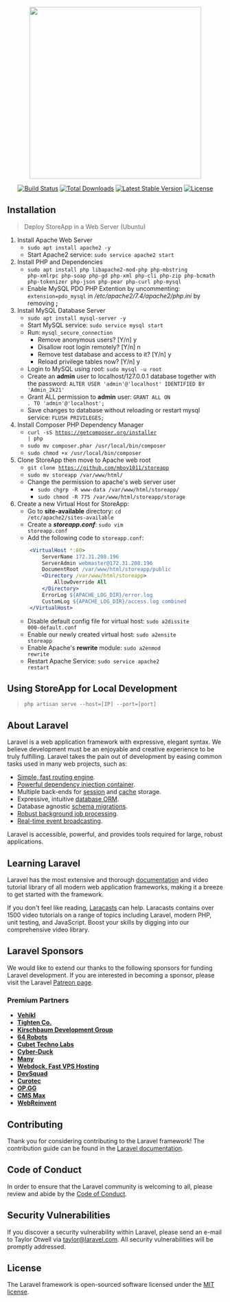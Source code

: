 <p align="center"><a href="https://laravel.com" target="_blank"><img src="https://raw.githubusercontent.com/laravel/art/master/logo-lockup/5%20SVG/2%20CMYK/1%20Full%20Color/laravel-logolockup-cmyk-red.svg" width="400"></a></p>

<p align="center">
<a href="https://travis-ci.org/laravel/framework"><img src="https://travis-ci.org/laravel/framework.svg" alt="Build Status"></a>
<a href="https://packagist.org/packages/laravel/framework"><img src="https://img.shields.io/packagist/dt/laravel/framework" alt="Total Downloads"></a>
<a href="https://packagist.org/packages/laravel/framework"><img src="https://img.shields.io/packagist/v/laravel/framework" alt="Latest Stable Version"></a>
<a href="https://packagist.org/packages/laravel/framework"><img src="https://img.shields.io/packagist/l/laravel/framework" alt="License"></a>
</p>

## Installation
> Deploy StoreApp in a Web Server (Ubuntu)
1. Install Apache Web Server
    -   <code>sudo apt install apache2 -y</code>
    -   Start Apache2 service: <code>sudo service apache2 start</code>
2. Install PHP and Dependencies
    -   <code>sudo apt install php libapache2-mod-php php-mbstring php-xmlrpc php-soap php-gd php-xml php-cli php-zip php-bcmath php-tokenizer php-json php-pear php-curl php-mysql</code>
    -   Enable MySQL PDO PHP Extention by uncommenting: <code>extension=pdo_mysql</code> in <i>/etc/apache2/7.4/apache2/php.ini</i> by removing <b>;</b>
3. Install MySQL Database Server
    -   <code>sudo apt install mysql-server -y</code>
    -   Start MySQL service: <code>sudo service mysql start</code>
    -   Run: <code>mysql_secure_connection</code>
        -   Remove anonymous users? [Y/n] y
        -   Disallow root login remotely? [Y/n] n
        -   Remove test database and access to it? [Y/n] y
        -   Reload privilege tables now? [Y/n] y
    -   Login to MySQL using root: <code>sudo mysql -u root</code>
    -   Create an <b>admin</b> user to localhost/127.0.0.1 database together with the password: <code>ALTER USER 'admin'@'localhost' IDENTIFIED BY 'Admin_2k21'</code>
    -   Grant ALL permission to <b>admin</b> user: <code>GRANT ALL ON *.* TO 'admin'@'localhost';</code>
    -   Save changes to database without reloading or restart mysql service: <code>FLUSH PRIVILEGES;</code>
4. Install Composer PHP Dependency Manager
    -   <code>curl -sS https://getcomposer.org/installer | php</code>
    -   <code>sudo mv composer.phar /usr/local/bin/composer</code>
    -   <code>sudo chmod +x /usr/local/bin/composer</code>
5. Clone StoreApp then move to Apache web root
    -   <code>git clone https://github.com/mboy1011/storeapp</code>
    -   <code>sudo mv storeapp /var/www/html/</code>
    -   Change the permission to apache's web server user 
        -   <code>sudo chgrp -R www-data /var/www/html/storeapp/</code>
        -   <code>sudo chmod -R 775 /var/www/html/storeapp/storage</code>
6. Create a new Virtual Host for StoreApp:
    -   Go to <b>site-available</b> directory: <code>cd /etc/apache2/sites-available</code>
    -   Create a <b><i>storeapp.conf</i></b>: <code>sudo vim storeapp.conf</code>
    -   Add the following code to `storeapp.conf`:
    ```apache
        <VirtualHost *:80>
            ServerName 172.31.208.196
            ServerAdmin webmaster@172.31.208.196
            DocumentRoot /var/www/html/storeapp/public
            <Directory /var/www/html/storeapp>
                AllowOverride All
            </Directory>
            ErrorLog ${APACHE_LOG_DIR}/error.log
            CustomLog ${APACHE_LOG_DIR}/access.log combined
        </VirtualHost>
    ```
    -   Disable default config file for virtual host: <code>sudo a2dissite 000-default.conf</code>
    -   Enable our newly created virtual host: <code>sudo a2ensite storeapp</code>
    -   Enable Apache's <b>rewrite</b> module: <code>sudo a2enmod rewrite</code>
    -   Restart Apache Service: <code>sudo service apache2 restart</code>


## Using StoreApp for Local Development
> <code>php artisan serve --host=[IP] --port=[port]</code>

## About Laravel

Laravel is a web application framework with expressive, elegant syntax. We believe development must be an enjoyable and creative experience to be truly fulfilling. Laravel takes the pain out of development by easing common tasks used in many web projects, such as:

- [Simple, fast routing engine](https://laravel.com/docs/routing).
- [Powerful dependency injection container](https://laravel.com/docs/container).
- Multiple back-ends for [session](https://laravel.com/docs/session) and [cache](https://laravel.com/docs/cache) storage.
- Expressive, intuitive [database ORM](https://laravel.com/docs/eloquent).
- Database agnostic [schema migrations](https://laravel.com/docs/migrations).
- [Robust background job processing](https://laravel.com/docs/queues).
- [Real-time event broadcasting](https://laravel.com/docs/broadcasting).

Laravel is accessible, powerful, and provides tools required for large, robust applications.

## Learning Laravel

Laravel has the most extensive and thorough [documentation](https://laravel.com/docs) and video tutorial library of all modern web application frameworks, making it a breeze to get started with the framework.

If you don't feel like reading, [Laracasts](https://laracasts.com) can help. Laracasts contains over 1500 video tutorials on a range of topics including Laravel, modern PHP, unit testing, and JavaScript. Boost your skills by digging into our comprehensive video library.

## Laravel Sponsors

We would like to extend our thanks to the following sponsors for funding Laravel development. If you are interested in becoming a sponsor, please visit the Laravel [Patreon page](https://patreon.com/taylorotwell).

### Premium Partners

- **[Vehikl](https://vehikl.com/)**
- **[Tighten Co.](https://tighten.co)**
- **[Kirschbaum Development Group](https://kirschbaumdevelopment.com)**
- **[64 Robots](https://64robots.com)**
- **[Cubet Techno Labs](https://cubettech.com)**
- **[Cyber-Duck](https://cyber-duck.co.uk)**
- **[Many](https://www.many.co.uk)**
- **[Webdock, Fast VPS Hosting](https://www.webdock.io/en)**
- **[DevSquad](https://devsquad.com)**
- **[Curotec](https://www.curotec.com/services/technologies/laravel/)**
- **[OP.GG](https://op.gg)**
- **[CMS Max](https://www.cmsmax.com/)**
- **[WebReinvent](https://webreinvent.com/?utm_source=laravel&utm_medium=github&utm_campaign=patreon-sponsors)**

## Contributing

Thank you for considering contributing to the Laravel framework! The contribution guide can be found in the [Laravel documentation](https://laravel.com/docs/contributions).

## Code of Conduct

In order to ensure that the Laravel community is welcoming to all, please review and abide by the [Code of Conduct](https://laravel.com/docs/contributions#code-of-conduct).

## Security Vulnerabilities

If you discover a security vulnerability within Laravel, please send an e-mail to Taylor Otwell via [taylor@laravel.com](mailto:taylor@laravel.com). All security vulnerabilities will be promptly addressed.

## License

The Laravel framework is open-sourced software licensed under the [MIT license](https://opensource.org/licenses/MIT).
